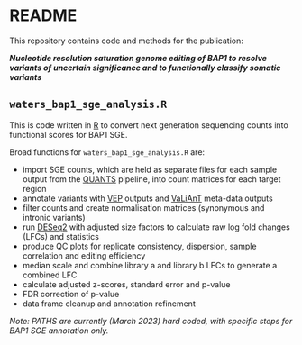 # README

This repository contains code and methods for the publication:

***Nucleotide resolution saturation genome editing of BAP1 to resolve variants of uncertain significance and to functionally classify somatic variants***

## `waters_bap1_sge_analysis.R`

This is code written in [R](https://cran.r-project.org/) to convert next generation sequencing counts into functional scores for BAP1 SGE. 

Broad functions for `waters_bap1_sge_analysis.R` are:

* import SGE counts, which are held as separate files for each sample output from the [QUANTS](https://github.com/cancerit/QUANTS) pipeline, into count matrices for each target region
* annotate variants with [VEP](https://www.ensembl.org/info/docs/tools/vep/index.html) outputs and [VaLiAnT](https://github.com/cancerit/VaLiAnT) meta-data outputs
* filter counts and create normalisation matrices (synonymous and intronic variants)
* run [DESeq2](https://bioconductor.org/packages/release/bioc/html/DESeq2.html) with adjusted size factors to calculate raw log fold changes (LFCs) and statistics
* produce QC plots for replicate consistency, dispersion, sample correlation and editing efficiency
* median scale and combine library a and library b LFCs to generate a combined LFC
* calculate adjusted z-scores, standard error and p-value 
* FDR correction of p-value
* data frame cleanup and annotation refinement

*Note: PATHS are currently (March 2023) hard coded, with specific steps for BAP1 SGE annotation only.*